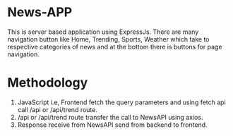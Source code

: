 # News-APP
This is server based application using ExpressJs.
There are many navigation button like Home, Trending, Sports, Weather which take to respective categories of news and at the bottom there is buttons for page navigation.

# Methodology
1. JavaScript i.e, Frontend fetch the query parameters and using fetch api call /api or /api/trend route.
2. /api or /api/trend route transfer the call to NewsAPI using axios.
3. Response receive from NewsAPI send from backend to frontend.
